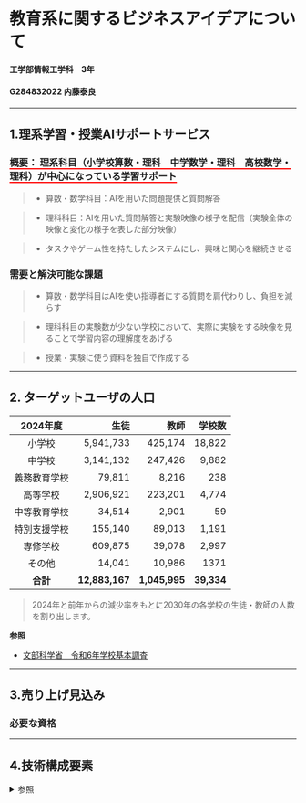 # 教育系に関するビジネスアイデアについて
#### 工学部情報工学科　3年
#### G284832022 内藤泰良
----

## 1.理系学習・授業AIサポートサービス
### <b style="border-bottom:solid 2px red;"> 概要： 理系科目（小学校算数・理科　中学数学・理科　高校数学・理科）が中心になっている学習サポート</b>
 >- 算数・数学科目：AIを用いた問題提供と質問解答 

 >- 理科科目：AIを用いた質問解答と実験映像の様子を配信（実験全体の映像と変化の様子を表した部分映像）
 
 >- タスクやゲーム性を持たしたシステムにし、興味と関心を継続させる

### 
### 需要と解決可能な課題
 >- 算数・数学科目はAIを使い指導者にする質問を肩代わりし、負担を減らす

 >- 理科科目の実験数が少ない学校において、実際に実験をする映像を見ることで学習内容の理解度をあげる

 >- 授業・実験に使う資料を独自で作成する

 


---
## 2. ターゲットユーザの人口
 | 2024年度　|生徒|教師|学校数|
 |:-:|-:|-:| -:|
 |小学校|5,941,733|425,174|18,822| 
 |中学校|3,141,132|247,426|9,882| 
 |義務教育学校|79,811|8,216|238|
 |高等学校|2,906,921|223,201|4,774 |
 |中等教育学校|34,514|2,901|59 |
 |特別支援学校|155,140|89,013|1,191| 
 |専修学校|609,875|39,078|2,997|
 |その他|14,041|10,986|1371|
 |**合計**|**12,883,167**|**1,045,995**|**39,334**|

 > 2024年と前年からの減少率をもとに2030年の各学校の生徒・教師の人数を割り出します。<br>
 
 > 
 

**参照**
 - [文部科学省　令和6年学校基本調査](https://www.mext.go.jp/content/20241213-mxt_chousa01-000037551_01.pdf) 
--- 

## 3.売り上げ見込み

### 必要な資格
---
## 4.技術構成要素


<details><summary> 参照 </summary><div>

 - 
 - 
</div></details>
